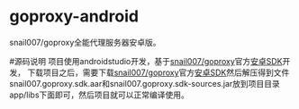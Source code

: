# goproxy-android
snail007/goproxy全能代理服务器安卓版。

#源码说明
项目使用androidstudio开发，基于[snail007/goproxy](https://github.com/snail007/goproxy)官方[安卓SDK](https://github.com/snail007/goproxy-sdk/blob/master/README_ZH.md)开发，
下载项目之后，需要下载[snail007/goproxy](https://github.com/snail007/goproxy)官方[安卓SDK](https://github.com/snail007/goproxy-sdk/blob/master/README_ZH.md)然后解压得到文件
snail007.goproxy.sdk.aar和snail007.goproxy.sdk-sources.jar放到项目目录app/libs下面即可，然后项目就可以正常编译使用。